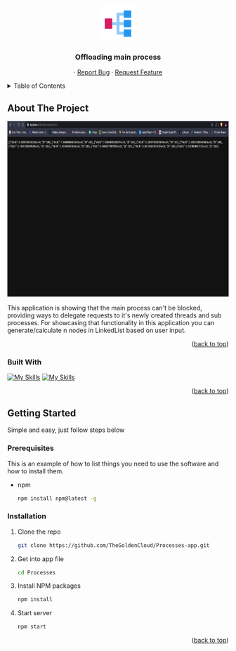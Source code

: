 <a name="readme-top"></a>

<br />
<div align="center">
  <a href="https://github.com/TheGoldenCloud/Processes-app">
    <img src="./Pictures/parallel.svg" alt="Logo" width="80" height="80">
  </a>

<h3 align="center">Offloading main process</h3>

  <p align="center">
    ·
    <a href="https://github.com/TheGoldenCloud/Processes-app/issues">Report Bug</a>
    ·
    <a href="https://github.com/TheGoldenCloud/Processes-app/issues">Request Feature</a>
  </p>
</div>



<!-- TABLE OF CONTENTS -->
<details>
  <summary>Table of Contents</summary>
  <ol>
    <li>
      <a href="#about-the-project">About The Project</a>
      <ul>
        <li><a href="#built-with">Built With</a></li>
      </ul>
    </li>
    <li>
      <a href="#getting-started">Getting Started</a>
      <ul>
        <li><a href="#prerequisites">Prerequisites</a></li>
        <li><a href="#installation">Installation</a></li>
      </ul>
    </li>
  </ol>
</details>



<!-- ABOUT THE PROJECT -->
## About The Project

<!-- [![Product Name Screen Shot][product-screenshot]](https://example.com) -->

<!-- <img src="/public/app.png" alt="appImg" width="300" height="500"> -->
<img src="./Pictures/treads.jpeg" alt="appImg" width="800" height="400">

This application is showing that the main process can't be blocked, providing ways to delegate requests to it's newly created threads and sub processes. For showcasing that functionality in this application you can generate/calculate n nodes in LinkedList based on user input. 

<p align="right">(<a href="#readme-top">back to top</a>)</p>



### Built With

[![My Skills](https://skillicons.dev/icons?i=express)](https://skillicons.dev)
[![My Skills](https://skillicons.dev/icons?i=nodejs)](https://skillicons.dev)

<p align="right">(<a href="#readme-top">back to top</a>)</p>

## Getting Started

Simple and easy, just follow steps below

### Prerequisites

This is an example of how to list things you need to use the software and how to install them.
* npm
  ```sh
  npm install npm@latest -g
  ```

### Installation

1. Clone the repo
   ```sh
   git clone https://github.com/TheGoldenCloud/Processes-app.git
   ```
2. Get into app file
   ```sh
   cd Processes
   ```
3. Install NPM packages
   ```sh
   npm install
   ```
4. Start server
   ```sh
   npm start

<p align="right">(<a href="#readme-top">back to top</a>)</p>
